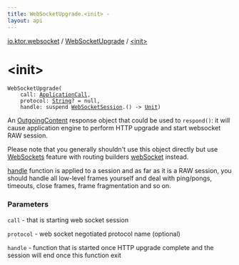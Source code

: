 ```yaml
---
title: WebSocketUpgrade.<init> - 
layout: api
---
```


<div class='api-docs-breadcrumbs'><a href="../index.html">io.ktor.websocket</a> / <a href="index.html">WebSocketUpgrade</a> / <a href="./-init-.html">&lt;init&gt;</a></div>

# &lt;init&gt;

<div class="signature"><code><span class="identifier">WebSocketUpgrade</span><span class="symbol">(</span><br/>&nbsp;&nbsp;&nbsp;&nbsp;<span class="parameterName" id="io.ktor.websocket.WebSocketUpgrade$<init>(io.ktor.application.ApplicationCall, kotlin.String, kotlin.SuspendFunction1((io.ktor.http.cio.websocket.WebSocketSession, kotlin.Unit)))/call">call</span><span class="symbol">:</span>&nbsp;<a href="../../io.ktor.application/-application-call/index.html"><span class="identifier">ApplicationCall</span></a><span class="symbol">, </span><br/>&nbsp;&nbsp;&nbsp;&nbsp;<span class="parameterName" id="io.ktor.websocket.WebSocketUpgrade$<init>(io.ktor.application.ApplicationCall, kotlin.String, kotlin.SuspendFunction1((io.ktor.http.cio.websocket.WebSocketSession, kotlin.Unit)))/protocol">protocol</span><span class="symbol">:</span>&nbsp;<a href="https://kotlinlang.org/api/latest/jvm/stdlib/kotlin/-string/index.html"><span class="identifier">String</span></a><span class="symbol">?</span>&nbsp;<span class="symbol">=</span>&nbsp;null<span class="symbol">, </span><br/>&nbsp;&nbsp;&nbsp;&nbsp;<span class="parameterName" id="io.ktor.websocket.WebSocketUpgrade$<init>(io.ktor.application.ApplicationCall, kotlin.String, kotlin.SuspendFunction1((io.ktor.http.cio.websocket.WebSocketSession, kotlin.Unit)))/handle">handle</span><span class="symbol">:</span>&nbsp;<span class="keyword">suspend </span><a href="../../io.ktor.http.cio.websocket/-web-socket-session/index.html"><span class="identifier">WebSocketSession</span></a><span class="symbol">.</span><span class="symbol">(</span><span class="symbol">)</span>&nbsp;<span class="symbol">-&gt;</span>&nbsp;<a href="https://kotlinlang.org/api/latest/jvm/stdlib/kotlin/-unit/index.html"><span class="identifier">Unit</span></a><span class="symbol">)</span></code></div>

An <a href="../../io.ktor.http.content/-outgoing-content/index.html">OutgoingContent</a> response object that could be used to <code>respond()</code>: it will cause application engine to
perform HTTP upgrade and start websocket RAW session.

Please note that you generally shouldn't use this object directly but use <a href="../-web-sockets/index.html">WebSockets</a> feature with routing builders
<a href="../web-socket.html">webSocket</a> instead.

<a href="-init-.html#io.ktor.websocket.WebSocketUpgrade$<init>(io.ktor.application.ApplicationCall, kotlin.String, kotlin.SuspendFunction1((io.ktor.http.cio.websocket.WebSocketSession, kotlin.Unit)))/handle">handle</a> function is applied to a session and as far as it is a RAW session, you should handle all low-level
frames yourself and deal with ping/pongs, timeouts, close frames, frame fragmentation and so on.

### Parameters

<code>call</code> - that is starting web socket session

<code>protocol</code> - web socket negotiated protocol name (optional)

<code>handle</code> - function that is started once HTTP upgrade complete and the session will end once this function exit